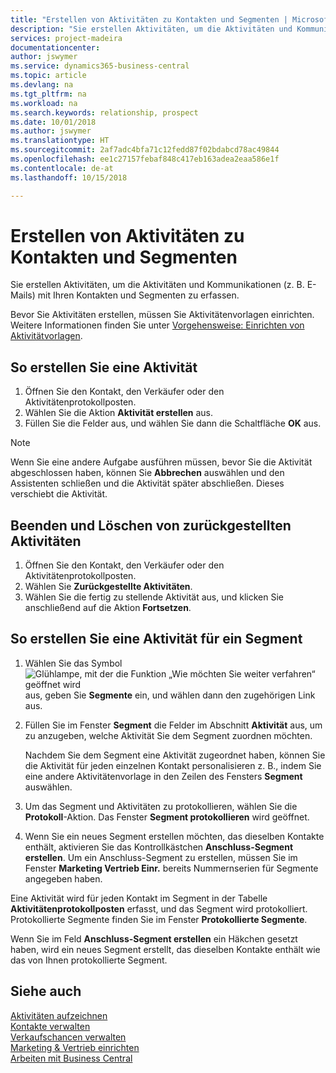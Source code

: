 ```yaml
---
title: "Erstellen von Aktivitäten zu Kontakten und Segmenten | Microsoft Docs"
description: "Sie erstellen Aktivitäten, um die Aktivitäten und Kommunikationen (z. B. E-Mails) mit Ihren Kontakten und Segmenten in Business Central zu erfassen."
services: project-madeira
documentationcenter: 
author: jswymer
ms.service: dynamics365-business-central
ms.topic: article
ms.devlang: na
ms.tgt_pltfrm: na
ms.workload: na
ms.search.keywords: relationship, prospect
ms.date: 10/01/2018
ms.author: jswymer
ms.translationtype: HT
ms.sourcegitcommit: 2af7adc4bfa71c12fedd87f02bdabcd78ac49844
ms.openlocfilehash: ee1c27157febaf848c417eb163adea2eaa586e1f
ms.contentlocale: de-at
ms.lasthandoff: 10/15/2018

---
```

# <a name="create-interactions-on-contacts-and-segments"></a>Erstellen von Aktivitäten zu Kontakten und Segmenten
Sie erstellen Aktivitäten, um die Aktivitäten und Kommunikationen (z. B. E-Mails) mit Ihren Kontakten und Segmenten zu erfassen.

Bevor Sie Aktivitäten erstellen, müssen Sie Aktivitätenvorlagen einrichten. Weitere Informationen finden Sie unter [Vorgehensweise: Einrichten von Aktivitätvorlagen](marketing-interactions.md).

## <a name="to-create-an-interaction"></a>So erstellen Sie eine Aktivität
1. Öffnen Sie den Kontakt, den Verkäufer oder den Aktivitätenprotokollposten.
2. Wählen Sie die Aktion **Aktivität erstellen** aus.
3. Füllen Sie die Felder aus, und wählen Sie dann die Schaltfläche **OK** aus.

> [!NOTE]  
>   Wenn Sie eine andere Aufgabe ausführen müssen, bevor Sie die Aktivität abgeschlossen haben, können Sie **Abbrechen** auswählen und den Assistenten schließen und die Aktivität später abschließen. Dieses verschiebt die Aktivität.

## <a name="to-finish-and-delete-postponed-interactions"></a>Beenden und Löschen von zurückgestellten Aktivitäten
1. Öffnen Sie den Kontakt, den Verkäufer oder den Aktivitätenprotokollposten.
2. Wählen Sie **Zurückgestellte Aktivitäten**.
3. Wählen Sie die fertig zu stellende Aktivität aus, und klicken Sie anschließend auf die Aktion **Fortsetzen**.

## <a name="to-create-an-interaction-on-a-segment"></a>So erstellen Sie eine Aktivität für ein Segment
1. Wählen Sie das Symbol ![Glühlampe, mit der die Funktion „Wie möchten Sie weiter verfahren“ geöffnet wird](media/ui-search/search_small.png "Wie möchten Sie weiter verfahren?") aus, geben Sie **Segmente** ein, und wählen dann den zugehörigen Link aus.
2. Füllen Sie im Fenster **Segment** die Felder im Abschnitt **Aktivität** aus, um zu anzugeben, welche Aktivität Sie dem Segment zuordnen möchten.

    Nachdem Sie dem Segment eine Aktivität zugeordnet haben, können Sie die Aktivität für jeden einzelnen Kontakt personalisieren z. B., indem Sie eine andere Aktivitätenvorlage in den Zeilen des Fensters **Segment** auswählen.  
3. Um das Segment und Aktivitäten zu protokollieren, wählen Sie die **Protokoll**-Aktion. Das Fenster **Segment protokollieren** wird geöffnet.
4. Wenn Sie ein neues Segment erstellen möchten, das dieselben Kontakte enthält, aktivieren Sie das Kontrollkästchen **Anschluss-Segment erstellen**. Um ein Anschluss-Segment zu erstellen, müssen Sie im Fenster **Marketing Vertrieb Einr.** bereits Nummernserien für Segmente angegeben haben.

Eine Aktivität wird für jeden Kontakt im Segment in der Tabelle **Aktivitätenprotokollposten** erfasst, und das Segment wird protokolliert. Protokollierte Segmente finden Sie im Fenster **Protokollierte Segmente**.

Wenn Sie im Feld **Anschluss-Segment erstellen** ein Häkchen gesetzt haben, wird ein neues Segment erstellt, das dieselben Kontakte enthält wie das von Ihnen protokollierte Segment.

## <a name="see-also"></a>Siehe auch
[Aktivitäten aufzeichnen](marketing-interactions.md)  
[Kontakte verwalten](marketing-contacts.md)  
[Verkaufschancen verwalten](marketing-manage-sales-opportunities.md)  
[Marketing & Vertrieb einrichten](marketing-setup-marketing.md)  
[Arbeiten mit  Business Central](ui-work-product.md)

